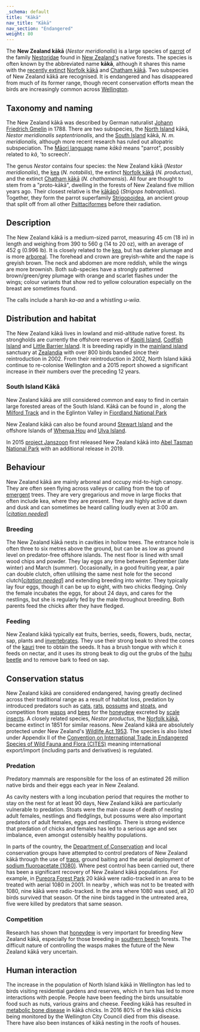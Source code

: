```yaml
---
_schema: default
title: "Kākā"
nav_title: "Kākā"
nav_section: "Endangered"
weight: 80
---
```

                                   



 

The **New Zealand kākā** (_Nestor meridionalis_) is a large species of [parrot](https://en.wikipedia.org/wiki/Parrot) of the family [Nestoridae](https://en.wikipedia.org/wiki/Nestoridae) found in [New Zealand's](https://en.wikipedia.org/wiki/New_Zealand) native forests. The species is often known by the abbreviated name **kākā**, although it shares this name with the [recently extinct](https://en.wikipedia.org/wiki/Holocene_extinction) [Norfolk kākā](https://en.wikipedia.org/wiki/Norfolk_k%C4%81k%C4%81) and [Chatham kākā](https://en.wikipedia.org/wiki/Chatham_k%C4%81k%C4%81). Two subspecies of New Zealand kākā are recognised. It is endangered and has disappeared from much of its former range, though recent conservation efforts mean the birds are increasingly common across [Wellington](https://en.wikipedia.org/wiki/Wellington).

Taxonomy and naming
-----------------------

The New Zealand kākā was described by German naturalist [Johann Friedrich Gmelin](https://en.wikipedia.org/wiki/Johann_Friedrich_Gmelin) in 1788. There are two subspecies, the [North Island](https://en.wikipedia.org/wiki/North_Island) kākā, _Nestor meridionalis septentrionalis_, and the [South Island](https://en.wikipedia.org/wiki/South_Island) kākā, _N. m. meridionalis,_ although more recent research has ruled out allopatric subspeciation. The [Māori language](https://en.wikipedia.org/wiki/M%C4%81ori_language) name _kākā_ means "parrot", possibly related to _kā_, 'to screech'.

The genus _Nestor_ contains four species: the New Zealand kākā (_Nestor meridionalis_), the [kea](https://en.wikipedia.org/wiki/Kea) (_N. notabilis_), the extinct [Norfolk kākā](https://en.wikipedia.org/wiki/Norfolk_k%C4%81k%C4%81) (_N. productus_), and the extinct [Chatham kākā](https://en.wikipedia.org/wiki/Chatham_k%C4%81k%C4%81) (_N._ _chathamensis_). All four are thought to stem from a "proto-kākā", dwelling in the forests of New Zealand five million years ago. Their closest relative is the [kākāpō](https://en.wikipedia.org/wiki/K%C4%81k%C4%81p%C5%8D) (_Strigops habroptilus_). Together, they form the parrot superfamily [Strigopoidea](https://en.wikipedia.org/wiki/Strigopidae), an ancient group that split off from all other [Psittaciformes](https://en.wikipedia.org/wiki/Parrot) before their radiation.

Description
---------------

The New Zealand kākā is a medium-sized parrot, measuring 45 cm (18 in) in length and weighing from 390 to 560 g (14 to 20 oz), with an average of 452 g (0.996 lb). It is closely related to the [kea](https://en.wikipedia.org/wiki/Kea), but has darker plumage and is more [arboreal](https://en.wikipedia.org/wiki/Arboreal). The forehead and crown are greyish-white and the nape is greyish brown. The neck and abdomen are more reddish, while the wings are more brownish. Both sub-species have a strongly patterned brown/green/grey plumage with orange and scarlet flashes under the wings; colour variants that show red to yellow colouration especially on the breast are sometimes found.

The calls include a harsh _ka-aa_ and a whistling _u-wiia_.

Distribution and habitat
----------------------------

The New Zealand kākā lives in lowland and mid-altitude native forest. Its strongholds are currently the offshore reserves of [Kapiti Island](https://en.wikipedia.org/wiki/Kapiti_Island), [Codfish Island](https://en.wikipedia.org/wiki/Codfish_Island) and [Little Barrier Island](https://en.wikipedia.org/wiki/Little_Barrier_Island). It is breeding rapidly in the [mainland island](https://en.wikipedia.org/wiki/Mainland_island) sanctuary at [Zealandia](https://en.wikipedia.org/wiki/Zealandia_(wildlife_sanctuary)) with over 800 birds banded since their reintroduction in 2002. From their reintroduction in 2002, North Island kākā continue to re-colonise Wellington and a 2015 report showed a significant increase in their numbers over the preceding 12 years.

### South Island Kākā

New Zealand kākā are still considered common and easy to find in certain large forested areas of the South Island. Kākā can be found in , along the [Milford Track](https://en.wikipedia.org/wiki/Milford_Track) and in the Eglinton Valley in [Fiordland National Park](https://en.wikipedia.org/wiki/Fiordland_National_Park)

New Zealand kākā can also be found around [Stewart Island](https://en.wikipedia.org/wiki/Stewart_Island_/_Rakiura) and the offshore Islands of [Whenua Hou](https://en.wikipedia.org/wiki/Codfish_Island) and [Ulva Island](https://en.wikipedia.org/wiki/Ulva_Island_(New_Zealand)).

In 2015 [project Janszoon](https://en.wikipedia.org/wiki/Project_Janszoon) first released New Zealand kākā into [Abel Tasman National Park](https://en.wikipedia.org/wiki/Abel_Tasman_National_Park) with an additional release in 2019.

Behaviour
-------------

New Zealand kākā are mainly arboreal and occupy mid-to-high canopy. They are often seen flying across valleys or calling from the top of [emergent](https://en.wikipedia.org/wiki/Rainforest#Emergent_layer) trees. They are very gregarious and move in large flocks that often include kea, where they are present. They are highly active at dawn and dusk and can sometimes be heard calling loudly even at 3:00 am.\[_[citation needed](https://en.wikipedia.org/wiki/Wikipedia:Citation_needed)_\]

### Breeding

The New Zealand kākā nests in cavities in hollow trees. The entrance hole is often three to six metres above the ground, but can be as low as ground level on predator-free offshore islands. The nest floor is lined with small wood chips and powder. They lay eggs any time between September (late winter) and March (summer). Occasionally, in a good fruiting year, a pair can double clutch, often utilising the same nest hole for the second clutch\[_[citation needed](https://en.wikipedia.org/wiki/Wikipedia:Citation_needed)_\] and extending breeding into winter. They typically lay four eggs, though it can be up to eight, with two chicks fledging. Only the female incubates the eggs, for about 24 days, and cares for the nestlings, but she is regularly fed by the male throughout breeding. Both parents feed the chicks after they have fledged.

### Feeding

New Zealand kākā typically eat fruits, berries, seeds, flowers, buds, nectar, sap, plants and [invertebrates](https://en.wikipedia.org/wiki/Invertebrate). They use their strong beak to shred the cones of the [kauri](https://en.wikipedia.org/wiki/Agathis_australis) tree to obtain the seeds. It has a brush tongue with which it feeds on nectar, and it uses its strong beak to dig out the grubs of the [huhu beetle](https://en.wikipedia.org/wiki/Huhu_beetle) and to remove bark to feed on sap.

Conservation status
-----------------------

New Zealand kākā are considered endangered, having greatly declined across their traditional range as a result of habitat loss, predation by introduced predators such as [cats](https://en.wikipedia.org/wiki/Cat), [rats](https://en.wikipedia.org/wiki/Rat), [possums](https://en.wikipedia.org/wiki/Common_brushtail_possum) and [stoats](https://en.wikipedia.org/wiki/Stoat), and competition from [wasps](https://en.wikipedia.org/wiki/Wasp) and [bees](https://en.wikipedia.org/wiki/Bee) for the [honeydew](https://en.wikipedia.org/wiki/Honeydew_(secretion)) excreted by [scale insects](https://en.wikipedia.org/wiki/Scale_insect). A closely related species, _Nestor productus_, the [Norfolk kākā](https://en.wikipedia.org/wiki/Norfolk_k%C4%81k%C4%81), became extinct in 1851 for similar reasons. New Zealand kākā are absolutely protected under New Zealand's [Wildlife Act 1953](https://en.wikipedia.org/wiki/Wildlife_Act_1953). The species is also listed under Appendix II of the [Convention on International Trade in Endangered Species of Wild Fauna and Flora (CITES)](https://en.wikipedia.org/wiki/CITES) meaning international export/import (including parts and derivatives) is regulated.

### Predation

Predatory mammals are responsible for the loss of an estimated 26 million native birds and their eggs each year in New Zealand.

As cavity nesters with a long incubation period that requires the mother to stay on the nest for at least 90 days, New Zealand kākā are particularly vulnerable to predation. Stoats were the main cause of death of nesting adult females, nestlings and fledglings, but possums were also important predators of adult females, eggs and nestlings. There is strong evidence that predation of chicks and females has led to a serious age and sex imbalance, even amongst ostensibly healthy populations.

In parts of the country, the [Department of Conservation](https://en.wikipedia.org/wiki/Department_of_Conservation_(New_Zealand)) and local conservation groups have attempted to control predators of New Zealand kākā through the use of [traps](https://en.wikipedia.org/wiki/Trapping), ground baiting and the aerial deployment of [sodium fluoroacetate (1080)](https://en.wikipedia.org/wiki/1080_poison). Where pest control has been carried out, there has been a significant recovery of New Zealand kākā populations. For example, in [Pureora Forest Park](https://en.wikipedia.org/wiki/Pureora_Forest_Park) 20 kākā were radio-tracked in an area to be treated with aerial 1080 in 2001. In nearby , which was not to be treated with 1080, nine kākā were radio-tracked. In the area where 1080 was used, all 20 birds survived that season. Of the nine birds tagged in the untreated area, five were killed by predators that same season.

### Competition

Research has shown that [honeydew](https://en.wikipedia.org/wiki/Honeydew_(secretion)) is very important for breeding New Zealand kākā, especially for those breeding in [southern beech](https://en.wikipedia.org/wiki/Southern_beech) forests. The difficult nature of controlling the wasps makes the future of the New Zealand kākā very uncertain.

Human interaction
---------------------

The increase in the population of North Island kākā in Wellington has led to birds visiting residential gardens and reserves, which in turn has led to more interactions with people. People have been feeding the birds unsuitable food such as nuts, various grains and cheese. Feeding kākā has resulted in [metabolic bone disease](https://en.wikipedia.org/wiki/Metabolic_bone_disease) in kākā chicks. In 2016 80% of the kākā chicks being monitored by the Wellington City Council died from this disease. There have also been instances of kākā nesting in the roofs of houses.

